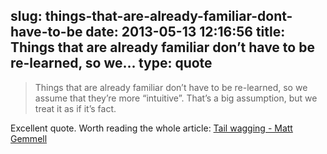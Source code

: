 slug: things-that-are-already-familiar-dont-have-to-be
date: 2013-05-13 12:16:56
title: Things that are already familiar don’t have to be re-learned, so we...
type: quote
---

> Things that are already familiar don’t have to be re-learned, so we assume that they’re more “intuitive”. That’s a big assumption, but we treat it as if it’s fact.

Excellent quote. Worth reading the whole article: [Tail wagging - Matt Gemmell](http://mattgemmell.com/2013/05/12/tail-wagging/)
